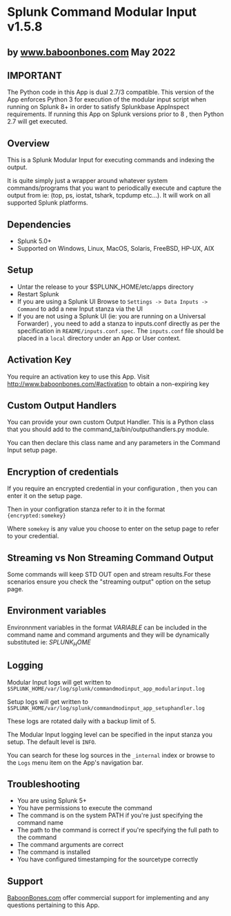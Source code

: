 # Splunk Command Modular Input v1.5.8
by www.baboonbones.com
May 2022
----

## IMPORTANT

The Python code in this App is dual 2.7/3 compatible.
This version of the App enforces Python 3 for execution of the modular input script when running on Splunk 8+ in order to satisfy Splunkbase AppInspect requirements.
If running this App on Splunk versions prior to 8 , then Python 2.7 will get executed.


## Overview

This is a Splunk Modular Input for executing commands and indexing the output.

It is quite simply just a wrapper around whatever system commands/programs that you want to periodically execute and capture the output from ie: (top, ps, iostat, tshark, tcpdump etc...). It will work on all supported Splunk platforms.

## Dependencies

* Splunk 5.0+
* Supported on Windows, Linux, MacOS, Solaris, FreeBSD, HP-UX, AIX

## Setup

* Untar the release to your $SPLUNK_HOME/etc/apps directory
* Restart Splunk
* If you are using a Splunk UI Browse to `Settings -> Data Inputs -> Command` to add a new Input stanza via the UI
* If you are not using a Splunk UI (ie: you are running on a Universal Forwarder) , you need to add a stanza to inputs.conf directly as per the specification in `README/inputs.conf.spec`. The `inputs.conf` file should be placed in a `local` directory under an App or User context.

## Activation Key

You require an activation key to use this App. Visit http://www.baboonbones.com/#activation to obtain a non-expiring key

## Custom Output Handlers

You can provide your own custom Output Handler. This is a Python class that you should add to the 
command_ta/bin/outputhandlers.py module.


You can then declare this class name and any parameters in the Command Input setup page.

## Encryption of credentials

If you require an encrypted credential in your configuration , then you can enter it on the setup page.

Then in your configration stanza refer to it in the format `{encrypted:somekey}`

Where `somekey` is any value you choose to enter on the setup page to refer to your credential.


## Streaming vs Non Streaming Command Output

Some commands will keep STD OUT open and stream results.For these scenarios ensure you check the "streaming output" option on the setup page.

## Environment variables

Environnment variables in the format $VARIABLE$ can be included in the command name and command arguments and they will be dynamically substituted ie: $SPLUNK_HOME$

## Logging

Modular Input logs will get written to `$SPLUNK_HOME/var/log/splunk/commandmodinput_app_modularinput.log`

Setup logs will get written to `$SPLUNK_HOME/var/log/splunk/commandmodinput_app_setuphandler.log`

These logs are rotated daily with a backup limit of 5.

The Modular Input logging level can be specified in the input stanza you setup. The default level is `INFO`.

You can search for these log sources in the `_internal` index or browse to the `Logs` menu item on the App's navigation bar.


## Troubleshooting

* You are using Splunk 5+
* You have permissions to execute the command
* The command is on the system PATH if you're just specifying the command name
* The path to the command is correct if you're specifying the full path to the command
* The command arguments are correct
* The command is installed
* You have configured timestamping for the sourcetype correctly

## Support

[BaboonBones.com](http://www.baboonbones.com#support) offer commercial support for implementing and any questions pertaining to this App.

